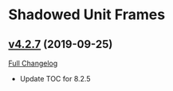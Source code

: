 # Shadowed Unit Frames

## [v4.2.7](https://github.com/Nevcairiel/ShadowedUnitFrames/tree/v4.2.7) (2019-09-25)
[Full Changelog](https://github.com/Nevcairiel/ShadowedUnitFrames/compare/v4.2.6...v4.2.7)

- Update TOC for 8.2.5  
